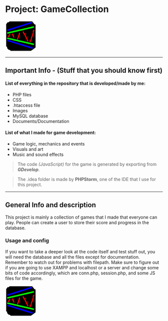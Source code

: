 # Project: GameCollection

![gameicon](images/favicon.png)

---

## Important Info - (Stuff that you should know first)

#### List of everything in the repository that is developed/made by me:

* PHP files
* CSS
* .htaccess file
* Images
* MySQL database
* Documents/Documentation

#### List of what I made for game development:

- Game logic, mechanics and events
- Visuals and art
- Music and sound effects

> The code *(JavaScript)* for the game is generated by exporting from ***GDevelop***.

> The .idea folder is made by **PHPStorm**, one of the IDE that I use for this project.

---

## General Info and description

This project is mainly a collection of games that I made that everyone can play. People can create a user to store their score and progress in the database.

### Usage and config

If you want to take a deeper look at the code itself and test stuff out, you will need the database and all the files except for documentation. Remember to watch out for problems with filepath. Make sure to figure out if you are going to use XAMPP and localhost or a server and change some bits of code accordingly, which are conn.php, session.php, and some JS files for the game.

![gameicon](images/favicon.png)